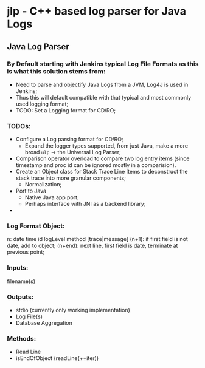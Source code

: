 # jlp - C++ based log parser for Java Logs
## Java Log Parser

### By Default starting with Jenkins typical Log File Formats as this is what this solution stems from: 
* Need to parse and objectify Java Logs from a JVM, Log4J is used in Jenkins;
* Thus this will default compatible with that typical and most commonly used logging format; 
* TODO: Set a Logging format for CD/RO; 

### TODOs:
* Configure a Log parsing format for CD/RO; 
  * Expand the logger types supported, from just Java, make a more broad `ulp` -> the Universal Log Parser; 
* Comparison operator overload to compare two log entry items (since timestamp and proc id can be ignored mostly in a comparision). 
* Create an Object class for Stack Trace Line Items to deconstruct the stack trace into more granular components; 
  * Normalization; 
* Port to Java
  * Native Java app port; 
  * Perhaps interface with JNI as a backend library;
* 

### Log Format Object: 
n: date  time  id logLevel  method  [trace|message]
(n+1): if first field is not date, add to object; 
(n+end): next line, first field is date, terminate at previous point; 

### Inputs: 
filename(s)

### Outputs: 
* stdio (currently only working implementation)
* Log File(s)
* Database Aggregation

### Methods: 
* Read Line
* isEndOfObject (readLine(++iter))
